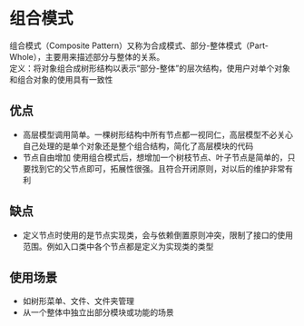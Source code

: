 # 组合模式

组合模式（Composite Pattern）又称为合成模式、部分-整体模式（Part-Whole），主要用来描述部分与整体的关系。   
定义：将对象组合成树形结构以表示“部分-整体”的层次结构，使用户对单个对象和组合对象的使用具有一致性

## 优点
* 高层模型调用简单。一棵树形结构中所有节点都一视同仁，高层模型不必关心自己处理的是单个对象还是整个组合结构，简化了高层模块的代码
* 节点自由增加 使用组合模式后，想增加一个树枝节点、叶子节点是简单的，只要找到它的父节点即可，拓展性很强。且符合开闭原则，对以后的维护非常有利
## 缺点
* 定义节点时使用的是节点实现类，会与依赖倒置原则冲突，限制了接口的使用范围。例如入口类中各个节点都是定义为实现类的类型

## 使用场景
* 如树形菜单、文件、文件夹管理
* 从一个整体中独立出部分模块或功能的场景